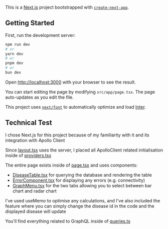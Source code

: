 This is a [Next.js](https://nextjs.org) project bootstrapped with [`create-next-app`](https://nextjs.org/docs/app/api-reference/cli/create-next-app).

## Getting Started

First, run the development server:

```bash
npm run dev
# or
yarn dev
# or
pnpm dev
# or
bun dev
```

Open [http://localhost:3000](http://localhost:3000) with your browser to see the result.

You can start editing the page by modifying `src/app/page.tsx`. The page auto-updates as you edit the file.

This project uses [`next/font`](https://nextjs.org/docs/app/building-your-application/optimizing/fonts) to automatically optimize and load [Inter](https://vercel.com/font).

## Technical Test

I chose Next.js for this project because of my familiarity with it and its integration with Apollo Client

Since [layout.tsx](src/app/layout.tsx) uses the server, I placed all ApolloClient related initialisation inside of [providers.tsx](src/app/providers.tsx)

The entire page exists inside of [page.tsx]('src/app/(index)/page.tsx') and uses components:
- [DiseaseTable.tsx](src/app/components/DiseaseTable.tsx) for querying the database and rendering the table
- [ErrorComponent.tsx](src/app/components/ErrorComponent.tsx) for displaying any errors (e.g. connectivity)
- [GraphMenu.tsx](src/app/components/GraphMenu.tsx) for the two tabs allowing you to select between bar chart and radar chart 

I've used useMemo to optimise any calculations, and I've also included the feature where you can simply change the disease id in the code and the displayed disease will update

You'll find everything related to GraphQL inside of [queries.ts](src/app/lib/queries.ts)

